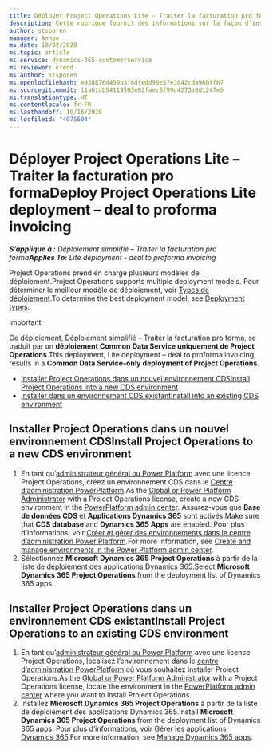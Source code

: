```yaml
---
title: Déployer Project Operations Lite – Traiter la facturation pro forma
description: Cette rubrique fournit des informations sur la façon d’installer le déploiement simplifié de Project Operations – Traiter la facturation pro forma.
author: stsporen
manager: Annbe
ms.date: 10/02/2020
ms.topic: article
ms.service: dynamics-365-customerservice
ms.reviewer: kfend
ms.author: stsporen
ms.openlocfilehash: e938876d459b3f6dfedd90e57e3042cda96bffb7
ms.sourcegitcommit: 11a61db54119503e82faec5f99c4273e8d1247e5
ms.translationtype: HT
ms.contentlocale: fr-FR
ms.lasthandoff: 10/16/2020
ms.locfileid: "4075604"
---
```

# <a name="deploy-project-operations-lite-deployment--deal-to-proforma-invoicing"></a><span data-ttu-id="24661-103">Déployer Project Operations Lite – Traiter la facturation pro forma</span><span class="sxs-lookup"><span data-stu-id="24661-103">Deploy Project Operations Lite deployment – deal to proforma invoicing</span></span>

<span data-ttu-id="24661-104">_**S’applique à :** Déploiement simplifié – Traiter la facturation pro forma_</span><span class="sxs-lookup"><span data-stu-id="24661-104">_**Applies To:** Lite deployment - deal to proforma invoicing_</span></span>

<span data-ttu-id="24661-105">Project Operations prend en charge plusieurs modèles de déploiement.</span><span class="sxs-lookup"><span data-stu-id="24661-105">Project Operations supports multiple deployment models.</span></span> <span data-ttu-id="24661-106">Pour déterminer le meilleur modèle de déploiement, voir [Types de déploiement](determine-deployment-type.md).</span><span class="sxs-lookup"><span data-stu-id="24661-106">To determine the best deployment model, see [Deployment types](determine-deployment-type.md).</span></span>


> [!IMPORTANT]
> <span data-ttu-id="24661-107">Ce déploiement, Déploiement simplifié – Traiter la facturation pro forma, se traduit par un **déploiement Common Data Service uniquement de Project Operations**.</span><span class="sxs-lookup"><span data-stu-id="24661-107">This deployment, Lite deployment – deal to proforma invoicing, results in a **Common Data Service-only deployment of Project Operations**.</span></span>

- [<span data-ttu-id="24661-108">Installer Project Operations dans un nouvel environnement CDS</span><span class="sxs-lookup"><span data-stu-id="24661-108">Install Project Operations into a new CDS environment</span></span>](#new)
- [<span data-ttu-id="24661-109">Installer dans un environnement CDS existant</span><span class="sxs-lookup"><span data-stu-id="24661-109">Install into an existing CDS environment</span></span>](#existing)



## <a name="install-project-operations-to-a-new-cds-environment"></a><a name="new"></a><span data-ttu-id="24661-110">Installer Project Operations dans un nouvel environnement CDS</span><span class="sxs-lookup"><span data-stu-id="24661-110">Install Project Operations to a new CDS environment</span></span>

1. <span data-ttu-id="24661-111">En tant qu’[administrateur général ou Power Platform](https://docs.microsoft.com/power-platform/admin/global-service-administrators-can-administer-without-license) avec une licence Project Operations, créez un environnement CDS dans le [Centre d’administration PowerPlatform](https://admin.powerplatform.com).</span><span class="sxs-lookup"><span data-stu-id="24661-111">As the [Global or Power Platform Administrator](https://docs.microsoft.com/power-platform/admin/global-service-administrators-can-administer-without-license) with a Project Operations license, create a new CDS environment in the [PowerPlatform admin center](https://admin.powerplatform.com).</span></span> <span data-ttu-id="24661-112">Assurez-vous que **Base de données CDS** et **Applications Dynamics 365** sont activés.</span><span class="sxs-lookup"><span data-stu-id="24661-112">Make sure that **CDS database** and **Dynamics 365 Apps** are enabled.</span></span> <span data-ttu-id="24661-113">Pour plus d’informations, voir [Créer et gérer des environnements dans le centre d’administration Power Platform](https://docs.microsoft.com/power-platform/admin/create-environment#create-an-environment-in-the-power-platform-admin-center).</span><span class="sxs-lookup"><span data-stu-id="24661-113">For more information, see [Create and manage environments in the Power Platform admin center](https://docs.microsoft.com/power-platform/admin/create-environment#create-an-environment-in-the-power-platform-admin-center).</span></span>
2. <span data-ttu-id="24661-114">Sélectionnez **Microsoft Dynamics 365 Project Operations** à partir de la liste de déploiement des applications Dynamics 365.</span><span class="sxs-lookup"><span data-stu-id="24661-114">Select **Microsoft Dynamics 365 Project Operations** from the deployment list of Dynamics 365 apps.</span></span>


## <a name="install-project-operations-to-an-existing-cds-environment"></a><a name="existing"></a><span data-ttu-id="24661-115">Installer Project Operations dans un environnement CDS existant</span><span class="sxs-lookup"><span data-stu-id="24661-115">Install Project Operations to an existing CDS environment</span></span>

1. <span data-ttu-id="24661-116">En tant qu’[administrateur général ou Power Platform](https://docs.microsoft.com/power-platform/admin/global-service-administrators-can-administer-without-license) avec une licence Project Operations, localisez l’environnement dans le [centre d’administration PowerPlatform](https://admin.powerplatform.com) où vous souhaitez installer Project Operations.</span><span class="sxs-lookup"><span data-stu-id="24661-116">As the [Global or Power Platform Administrator](https://docs.microsoft.com/power-platform/admin/global-service-administrators-can-administer-without-license) with a Project Operations license, locate the environment in the [PowerPlatform admin center](https://admin.powerplatform.com) where you want to install Project Operations.</span></span>
2. <span data-ttu-id="24661-117">Installez **Microsoft Dynamics 365 Project Operations** à partir de la liste de déploiement des applications Dynamics 365.</span><span class="sxs-lookup"><span data-stu-id="24661-117">Install **Microsoft Dynamics 365 Project Operations** from the deployment list of Dynamics 365 apps.</span></span> <span data-ttu-id="24661-118">Pour plus d’informations, voir [Gérer les applications Dynamics 365](https://docs.microsoft.com/power-platform/admin/manage-apps).</span><span class="sxs-lookup"><span data-stu-id="24661-118">For more information, see [Manage Dynamics 365 apps](https://docs.microsoft.com/power-platform/admin/manage-apps).</span></span>


